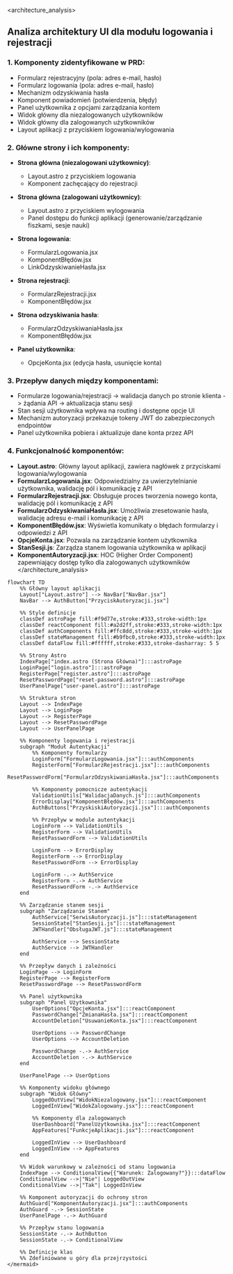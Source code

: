 <architecture_analysis>
## Analiza architektury UI dla modułu logowania i rejestracji

### 1. Komponenty zidentyfikowane w PRD:
- Formularz rejestracyjny (pola: adres e-mail, hasło)
- Formularz logowania (pola: adres e-mail, hasło)
- Mechanizm odzyskiwania hasła
- Komponent powiadomień (potwierdzenia, błędy)
- Panel użytkownika z opcjami zarządzania kontem
- Widok główny dla niezalogowanych użytkowników
- Widok główny dla zalogowanych użytkowników
- Layout aplikacji z przyciskiem logowania/wylogowania

### 2. Główne strony i ich komponenty:
- **Strona główna (niezalogowani użytkownicy)**:
  - Layout.astro z przyciskiem logowania
  - Komponent zachęcający do rejestracji

- **Strona główna (zalogowani użytkownicy)**:
  - Layout.astro z przyciskiem wylogowania
  - Panel dostępu do funkcji aplikacji (generowanie/zarządzanie fiszkami, sesje nauki)

- **Strona logowania**:
  - FormularzLogowania.jsx
  - KomponentBłędów.jsx
  - LinkOdzyskiwanieHasła.jsx

- **Strona rejestracji**:
  - FormularzRejestracji.jsx
  - KomponentBłędów.jsx

- **Strona odzyskiwania hasła**:
  - FormularzOdzyskiwaniaHasła.jsx
  - KomponentBłędów.jsx

- **Panel użytkownika**:
  - OpcjeKonta.jsx (edycja hasła, usunięcie konta)

### 3. Przepływ danych między komponentami:
- Formularze logowania/rejestracji -> walidacja danych po stronie klienta -> żądania API -> aktualizacja stanu sesji
- Stan sesji użytkownika wpływa na routing i dostępne opcje UI
- Mechanizm autoryzacji przekazuje tokeny JWT do zabezpieczonych endpointów
- Panel użytkownika pobiera i aktualizuje dane konta przez API

### 4. Funkcjonalność komponentów:
- **Layout.astro**: Główny layout aplikacji, zawiera nagłówek z przyciskami logowania/wylogowania
- **FormularzLogowania.jsx**: Odpowiedzialny za uwierzytelnianie użytkownika, walidację pól i komunikację z API
- **FormularzRejestracji.jsx**: Obsługuje proces tworzenia nowego konta, walidację pól i komunikację z API
- **FormularzOdzyskiwaniaHasła.jsx**: Umożliwia zresetowanie hasła, walidację adresu e-mail i komunikację z API
- **KomponentBłędów.jsx**: Wyświetla komunikaty o błędach formularzy i odpowiedzi z API
- **OpcjeKonta.jsx**: Pozwala na zarządzanie kontem użytkownika
- **StanSesji.js**: Zarządza stanem logowania użytkownika w aplikacji
- **KomponentAutoryzacji.jsx**: HOC (Higher Order Component) zapewniający dostęp tylko dla zalogowanych użytkowników
</architecture_analysis>

```mermaid
flowchart TD
    %% Główny layout aplikacji
    Layout["Layout.astro"] --> NavBar["NavBar.jsx"]
    NavBar --> AuthButton["PrzyciskAutoryzacji.jsx"]
    
    %% Style definicje
    classDef astroPage fill:#f9d77e,stroke:#333,stroke-width:1px
    classDef reactComponent fill:#a2d2ff,stroke:#333,stroke-width:1px
    classDef authComponents fill:#ffc8dd,stroke:#333,stroke-width:1px
    classDef stateManagement fill:#b9fbc0,stroke:#333,stroke-width:1px
    classDef dataFlow fill:#ffffff,stroke:#333,stroke-dasharray: 5 5
    
    %% Strony Astro
    IndexPage["index.astro (Strona Główna)"]:::astroPage
    LoginPage["login.astro"]:::astroPage
    RegisterPage["register.astro"]:::astroPage
    ResetPasswordPage["reset-password.astro"]:::astroPage
    UserPanelPage["user-panel.astro"]:::astroPage
    
    %% Struktura stron
    Layout --> IndexPage
    Layout --> LoginPage
    Layout --> RegisterPage
    Layout --> ResetPasswordPage
    Layout --> UserPanelPage
    
    %% Komponenty logowania i rejestracji
    subgraph "Moduł Autentykacji"
        %% Komponenty formularzy
        LoginForm["FormularzLogowania.jsx"]:::authComponents
        RegisterForm["FormularzRejestracji.jsx"]:::authComponents
        ResetPasswordForm["FormularzOdzyskiwaniaHasła.jsx"]:::authComponents
        
        %% Komponenty pomocnicze autentykacji
        ValidationUtils["WalidacjaDanych.js"]:::authComponents
        ErrorDisplay["KomponentBłędów.jsx"]:::authComponents
        AuthButtons["PrzyskiskiAutoryzacji.jsx"]:::authComponents
        
        %% Przepływ w module autentykacji
        LoginForm --> ValidationUtils
        RegisterForm --> ValidationUtils
        ResetPasswordForm --> ValidationUtils
        
        LoginForm --> ErrorDisplay
        RegisterForm --> ErrorDisplay
        ResetPasswordForm --> ErrorDisplay
        
        LoginForm -.-> AuthService
        RegisterForm -.-> AuthService
        ResetPasswordForm -.-> AuthService
    end
    
    %% Zarządzanie stanem sesji
    subgraph "Zarządzanie Stanem"
        AuthService["SerwisAutoryzacji.js"]:::stateManagement
        SessionState["StanSesji.js"]:::stateManagement
        JWTHandler["ObsługaJWT.js"]:::stateManagement
        
        AuthService --> SessionState
        AuthService --> JWTHandler
    end
    
    %% Przepływ danych i zależności
    LoginPage --> LoginForm
    RegisterPage --> RegisterForm
    ResetPasswordPage --> ResetPasswordForm
    
    %% Panel użytkownika
    subgraph "Panel Użytkownika"
        UserOptions["OpcjeKonta.jsx"]:::reactComponent
        PasswordChange["ZmianaHasła.jsx"]:::reactComponent
        AccountDeletion["UsuwanieKonta.jsx"]:::reactComponent
        
        UserOptions --> PasswordChange
        UserOptions --> AccountDeletion
        
        PasswordChange -.-> AuthService
        AccountDeletion -.-> AuthService
    end
    
    UserPanelPage --> UserOptions
    
    %% Komponenty widoku głównego
    subgraph "Widok Główny"
        LoggedOutView["WidokNiezalogowany.jsx"]:::reactComponent
        LoggedInView["WidokZalogowany.jsx"]:::reactComponent
        
        %% Komponenty dla zalogowanych
        UserDashboard["PanelUżytkownika.jsx"]:::reactComponent
        AppFeatures["FunkcjeAplikacji.jsx"]:::reactComponent
        
        LoggedInView --> UserDashboard
        LoggedInView --> AppFeatures
    end
    
    %% Widok warunkowy w zależności od stanu logowania
    IndexPage --> ConditionalView{{"Warunek: Zalogowany?"}}:::dataFlow
    ConditionalView -->|"Nie"| LoggedOutView
    ConditionalView -->|"Tak"| LoggedInView
    
    %% Komponent autoryzacji do ochrony stron
    AuthGuard["KomponentAutoryzacji.jsx"]:::authComponents
    AuthGuard -.-> SessionState
    UserPanelPage -.-> AuthGuard
    
    %% Przepływ stanu logowania
    SessionState -.-> AuthButton
    SessionState -.-> ConditionalView
    
    %% Definicje klas
    %% Zdefiniowane u góry dla przejrzystości
</mermaid> 
